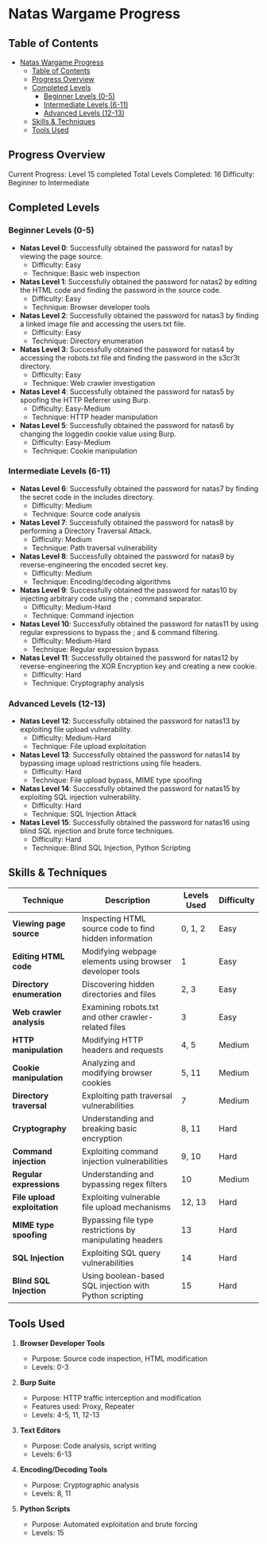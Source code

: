 # Natas Wargame Progress

## Table of Contents

- [Natas Wargame Progress](#natas-wargame-progress)
  - [Table of Contents](#table-of-contents)
  - [Progress Overview](#progress-overview)
  - [Completed Levels](#completed-levels)
    - [Beginner Levels (0-5)](#beginner-levels-0-5)
    - [Intermediate Levels (6-11)](#intermediate-levels-6-11)
    - [Advanced Levels (12-13)](#advanced-levels-12-13)
  - [Skills \& Techniques](#skills--techniques)
  - [Tools Used](#tools-used)

## Progress Overview

Current Progress: Level 15 completed
Total Levels Completed: 16
Difficulty: Beginner to Intermediate

## Completed Levels

### Beginner Levels (0-5)

- **Natas Level 0**: Successfully obtained the password for natas1 by viewing the page source.
  - Difficulty: Easy
  - Technique: Basic web inspection
- **Natas Level 1**: Successfully obtained the password for natas2 by editing the HTML code and finding the password in the source code.
  - Difficulty: Easy
  - Technique: Browser developer tools
- **Natas Level 2**: Successfully obtained the password for natas3 by finding a linked image file and accessing the users.txt file.
  - Difficulty: Easy
  - Technique: Directory enumeration
- **Natas Level 3**: Successfully obtained the password for natas4 by accessing the robots.txt file and finding the password in the s3cr3t directory.
  - Difficulty: Easy
  - Technique: Web crawler investigation
- **Natas Level 4**: Successfully obtained the password for natas5 by spoofing the HTTP Referrer using Burp.
  - Difficulty: Easy-Medium
  - Technique: HTTP header manipulation
- **Natas Level 5**: Successfully obtained the password for natas6 by changing the loggedin cookie value using Burp.
  - Difficulty: Easy-Medium
  - Technique: Cookie manipulation

### Intermediate Levels (6-11)

- **Natas Level 6**: Successfully obtained the password for natas7 by finding the secret code in the includes directory.
  - Difficulty: Medium
  - Technique: Source code analysis
- **Natas Level 7**: Successfully obtained the password for natas8 by performing a Directory Traversal Attack.
  - Difficulty: Medium
  - Technique: Path traversal vulnerability
- **Natas Level 8**: Successfully obtained the password for natas9 by reverse-engineering the encoded secret key.
  - Difficulty: Medium
  - Technique: Encoding/decoding algorithms
- **Natas Level 9**: Successfully obtained the password for natas10 by injecting arbitrary code using the ; command separator.
  - Difficulty: Medium-Hard
  - Technique: Command injection
- **Natas Level 10**: Successfully obtained the password for natas11 by using regular expressions to bypass the ; and & command filtering.
  - Difficulty: Medium-Hard
  - Technique: Regular expression bypass
- **Natas Level 11**: Successfully obtained the password for natas12 by reverse-engineering the XOR Encryption key and creating a new cookie.
  - Difficulty: Hard
  - Technique: Cryptography analysis

### Advanced Levels (12-13)

- **Natas Level 12**: Successfully obtained the password for natas13 by exploiting file upload vulnerability.
  - Difficulty: Medium-Hard
  - Technique: File upload exploitation
- **Natas Level 13**: Successfully obtained the password for natas14 by bypassing image upload restrictions using file headers.
  - Difficulty: Hard
  - Technique: File upload bypass, MIME type spoofing
- **Natas Level 14**: Successfully obtained the password for natas15 by exploiting SQL injection vulnerability.
  - Difficulty: Hard
  - Technique: SQL Injection Attack
- **Natas Level 15**: Successfully obtained the password for natas16 using blind SQL injection and brute force techniques.
  - Difficulty: Hard
  - Technique: Blind SQL Injection, Python Scripting

## Skills & Techniques

| Technique                    | Description                                              | Levels Used | Difficulty |
| ---------------------------- | -------------------------------------------------------- | ----------- | ---------- |
| **Viewing page source**      | Inspecting HTML source code to find hidden information   | 0, 1, 2     | Easy       |
| **Editing HTML code**        | Modifying webpage elements using browser developer tools | 1           | Easy       |
| **Directory enumeration**    | Discovering hidden directories and files                 | 2, 3        | Easy       |
| **Web crawler analysis**     | Examining robots.txt and other crawler-related files     | 3           | Easy       |
| **HTTP manipulation**        | Modifying HTTP headers and requests                      | 4, 5        | Medium     |
| **Cookie manipulation**      | Analyzing and modifying browser cookies                  | 5, 11       | Medium     |
| **Directory traversal**      | Exploiting path traversal vulnerabilities                | 7           | Medium     |
| **Cryptography**             | Understanding and breaking basic encryption              | 8, 11       | Hard       |
| **Command injection**        | Exploiting command injection vulnerabilities             | 9, 10       | Hard       |
| **Regular expressions**      | Understanding and bypassing regex filters                | 10          | Medium     |
| **File upload exploitation** | Exploiting vulnerable file upload mechanisms             | 12, 13      | Hard       |
| **MIME type spoofing**       | Bypassing file type restrictions by manipulating headers | 13          | Hard       |
| **SQL Injection**            | Exploiting SQL query vulnerabilities                     | 14          | Hard       |
| **Blind SQL Injection**      | Using boolean-based SQL injection with Python scripting  | 15          | Hard       |

## Tools Used

1. **Browser Developer Tools**
   - Purpose: Source code inspection, HTML modification
   - Levels: 0-3

2. **Burp Suite**
   - Purpose: HTTP traffic interception and modification
   - Features used: Proxy, Repeater
   - Levels: 4-5, 11, 12-13

3. **Text Editors**
   - Purpose: Code analysis, script writing
   - Levels: 6-13

4. **Encoding/Decoding Tools**
   - Purpose: Cryptographic analysis
   - Levels: 8, 11

5. **Python Scripts**
   - Purpose: Automated exploitation and brute forcing
   - Levels: 15